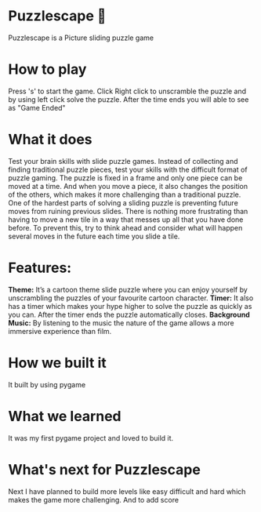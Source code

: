 # Puzzlescape 🧩
Puzzlescape is a Picture sliding puzzle game 

#  How to play
Press 's' to start the game. Click Right click to unscramble the puzzle and by using left click solve the puzzle. After the time ends you will able to see as "Game Ended"

# What it does
Test your brain skills with slide puzzle games. Instead of collecting and finding traditional puzzle pieces, test your skills with the difficult format of puzzle gaming.
 The puzzle is fixed in a frame and only one piece can be moved at a time. And when you move a piece, it also changes the position of the others, which makes it more challenging than a traditional puzzle.
 One of the hardest parts of solving a sliding puzzle is preventing future moves from ruining previous slides. There is nothing more frustrating than having to move a new tile in a way that messes up all that you have done before. To prevent this, try to think ahead and consider what will happen several moves in the future each time you slide a tile.


# Features:

**Theme:** It’s a cartoon theme slide puzzle where you can enjoy yourself by unscrambling the puzzles of your favourite cartoon character.
**Timer:** It also has a timer which makes your hype higher to solve the puzzle as quickly as you can. After the timer ends the puzzle automatically closes.
**Background Music:** By listening to the music the nature of the game allows a more immersive experience than film.


# How we built it

It built by using pygame

# What we learned
It was my first pygame project and loved to build it.

# What's next for Puzzlescape
Next I have planned to build more levels like easy difficult and hard which makes the game more challenging. And to add score

